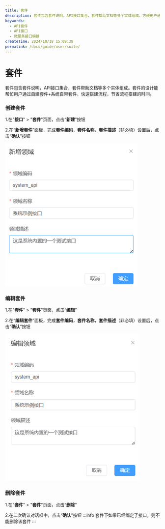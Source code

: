 ```yaml
---
title: 套件
description: 套件包含套件说明，API接口集合，套件帮助文档等多个实体组成，方便用户通过套件快速搭建流程。
keywords:
  - API套件
  - API接口
  - 微服务接口编排
createTime: 2024/10/18 15:09:38
permalink: /docs/guide/user/suite/
---
```


# 套件

套件包含套件说明，API接口集合，套件帮助文档等多个实体组成。套件的设计能帮忙用户通过自建套件+系统自带套件，快速搭建流程，节省流程搭建的时间。

### 创建套件
1.在"**接口**" > "**套件**"页面，点击“**新建**”按钮

2.在“**新增套件**”面板，完成**套件编码**，**套件名称**，**套件描述**（非必填）设置后，点击“**确认**”按钮

![新增套件](images/add_suite.png)

### 编辑套件
1.在"**套件**" > "**套件**"页面，点击“**编辑**”

2.在“**编辑套件**”面板，完成**套件编码**，**套件名称**，**套件描述**（非必填）设置后，点击“**确认**”按钮

![修改套件](images/edit_suite.png)

### 删除套件
1.在"**套件**" > "**套件**"页面，点击“**删除**”

2.在二次确认对话框中，点击“**确认**”按钮
:::info
套件下如果已经绑定了接口，则不能删除该套件
:::


